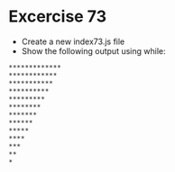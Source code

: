 # Excercise 73

* Create a new index73.js file
* Show the following output using while:
```
*************
************
***********
**********
*********
********
*******
******
*****
****
***
**
*
```